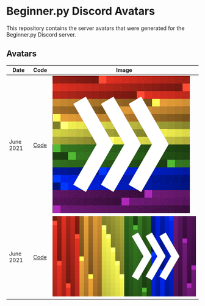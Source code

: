 # Beginner.py Discord Avatars

This repository contains the server avatars that were generated for the Beginner.py Discord server.

## Avatars

| Date | Code | Image |
|---|---|---|
| June 2021 | [Code](code/june_2021.py) | ![Pride 2021](images/2021-06-05-011024.gif) | 
| June 2021 | [Code](code/june_2021_cover.py) | ![Pride 2021 Cover](images/2021-06-13-171742-cover.png) | 
